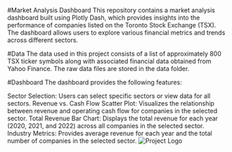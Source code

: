 #Market Analysis Dashboard
This repository contains a market analysis dashboard built using Plotly Dash, which provides insights into the performance of companies listed on the Toronto Stock Exchange (TSX). The dashboard allows users to explore various financial metrics and trends across different sectors.

#Data
The data used in this project consists of a list of approximately 800 TSX ticker symbols along with associated financial data obtained from Yahoo Finance. The raw data files are stored in the data folder.

#Dashboard
The dashboard provides the following features:

Sector Selection: Users can select specific sectors or view data for all sectors.
Revenue vs. Cash Flow Scatter Plot: Visualizes the relationship between revenue and operating cash flow for companies in the selected sector.
Total Revenue Bar Chart: Displays the total revenue for each year (2020, 2021, and 2022) across all companies in the selected sector.
Industry Metrics: Provides average revenue for each year and the total number of companies in the selected sector.
![Project Logo](https://drive.google.com/uc?id=1nwqe2ehict_td0DuXDsl6ak5ZVTUxS3Z)
